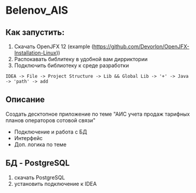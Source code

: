# Belenov_AIS
## Как запустить:
1. Скачать OpenJFX 12 (example (https://github.com/Devorlon/OpenJFX-Installation-Linux))
2. Распокавать библитеку в удобной вам дирриктории
3. Подключить библиотеку к среде разработки
```
IDEA -> File -> Project Structure -> Lib && Global Lib -> '+' -> Java -> 'path' -> add
```

## Описание
Создать десктопное приложение по теме "АИС учета продаж тарифных планов операторов сотовой связи"
- Подключение и работа с БД
- Интерфейс
- Доп. логика по теме

## БД - PostgreSQL
1. скачать PostgreSQL
2. установить подключение к IDEA
